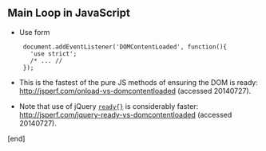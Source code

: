 ## Main Loop in JavaScript

 * Use form

        document.addEventListener('DOMContentLoaded', function(){
          'use strict';
          /* ... //
        });

 * This is the fastest of the pure JS methods of ensuring the DOM is ready: http://jsperf.com/onload-vs-domcontentloaded (accessed 20140727).
 * Note that use of jQuery [`ready{}`](http://api.jquery.com/ready/) is considerably faster:  http://jsperf.com/jquery-ready-vs-domcontentloaded (accessed 20140727).

[end]